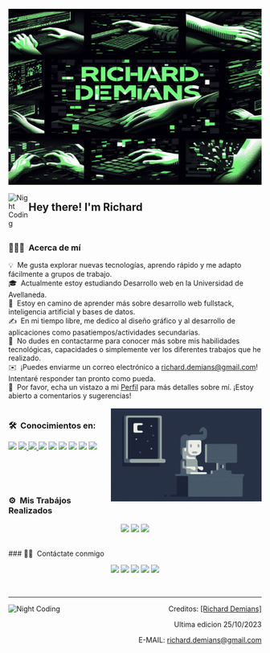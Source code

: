<a href="https://github.com/Eva-U2"><img alt="Richard Demians" src="RICHARD-DEMIANS.jpg" height="350px" position="center" width='900' /></a>

<img alt="Night Coding" src="./assets/Hand%20Wave.gif" width='40' align="left"/><h2>Hey there! I'm Richard</h2>

<!-- ## 👋 &nbsp;Hola, soy Richard -->
<br>

### 👨🏻‍💻 &nbsp;Acerca de mí
💡 &nbsp;Me gusta explorar nuevas tecnologías, aprendo rápido y me adapto fácilmente a grupos de trabajo.\
🎓 &nbsp;Actualmente estoy estudiando Desarrollo web en la Universidad de Avellaneda.\
🌱 &nbsp;Estoy en camino de aprender más sobre desarrollo web fullstack, inteligencia artificial y bases de datos.\
✍️ &nbsp;En mi tiempo libre, me dedico al diseño gráfico y al desarrollo de aplicaciones como pasatiempos/actividades secundarias.\
💬 &nbsp;No dudes en contactarme para conocer más sobre mis habilidades tecnológicas, capacidades o simplemente ver los diferentes trabajos que he realizado.\
✉️ &nbsp;¡Puedes enviarme un correo electrónico a richard.demians@gmail.com! Intentaré responder tan pronto como pueda.\
📄 &nbsp;Por favor, echa un vistazo a mi [Perfil](https://github.com/Eva-U2) para más detalles sobre mí. ¡Estoy abierto a comentarios y sugerencias!
<br>
<br>
<img alt="Night Coding" src="https://raw.githubusercontent.com/AVS1508/AVS1508/master/assets/Night-Coding.gif" align="right"/>
### 🛠 &nbsp;Conocimientos en:
<a href="https://www.python.org/"><img src="https://cdn3.iconfinder.com/data/icons/logos-and-brands-adobe/512/267_Python-512.png" width="50px"/></a>
<a href="https://developer.mozilla.org/es/docs/Learn/JavaScript/First_steps/What_is_JavaScript"><img src="https://eva02.netlify.app/media/marcas3.png" width="40px"/>
<a href="https://react.dev/"><img src="https://www.alltechbuzz.net/wp-content/uploads/2020/05/word-image-2-472x420.png" width="50px"/>
<a href="https://developer.mozilla.org/es/docs/Web/HTML"><img src="https://eva02.netlify.app/media/marcas1.png" width="50px"/></a>
<a href="https://developer.mozilla.org/es/docs/Learn/Getting_started_with_the_web/CSS_basics"><img src="https://eva02.netlify.app/media/marcas2.png" width="50px"/></a>
<a href="https://git-scm.com/"><img src="https://ahmadsalahuddeen.github.io/testwebsiteswalah/img/favicons/pngegg.png" width="50px"/></a>
<a href="https://github.com/"><img src="https://eva02.netlify.app/media/marcas7.png" width="50px"/></a>
<a href="https://code.visualstudio.com/"><img src="https://eva02.netlify.app/media/marcas4.png" width="50px"/></a>
<a href="https://app.netlify.com/"><img src="https://eva02.netlify.app/media/marcas8.png" width="50px"/></a>

<br>
<br>
<br>

### ⚙️ &nbsp;Mis Trabájos Realizados
<p align="center">
  <a href="https://fgrefrigeracion.netlify.app/"><img height="133em" src="https://eva02.netlify.app/media/imgs/FG-REFRIGERACION.jpeg"/></a>
  <a href="https://fotones.netlify.app/"><img height="133em" src="https://eva02.netlify.app/media/imgs/FOTONES.jpeg"/></a>
  <a href="https://eva02.netlify.app/"><img height="133em" src="https://eva02.netlify.app/media/imgs/EVA-02.jpeg"/></a>
</p>
<br>
### 🤝🏻 &nbsp;Contáctate conmigo

<p align="center">
<a href="https://github.com/Eva-U2"><img src="https://img.shields.io/badge/-Richard Demians-3423A6?style=flat&logo=Google-Chrome&logoColor=white"/></a>
<a href="https://github.com/Eva-U2"><img src="https://img.shields.io/badge/-Richard Demians-0077B5?style=flat&logo=Linkedin&logoColor=white"/></a>
<a href="mailto:richard.demians@gmail.com"><img src="https://img.shields.io/badge/-Richard Demians-D14836?style=flat&logo=Gmail&logoColor=white"/></a>
<a href="https://github.com/Eva-U2"><img src="https://img.shields.io/badge/-Richard Demians__-E4405F?style=flat&logo=Instagram&logoColor=white"/></a>
<a href="https://github.com/Eva-U2"><img src="https://img.shields.io/badge/-Richard Demians-1877F2?style=flat&logo=Facebook&logoColor=white"/></a>
</p>
<br>

-----
<img alt="Night Coding" src="https://i.pinimg.com/originals/13/b2/fb/13b2fb4d9866d4e1611edd6e667af31e.gif" align="left"/>
<div align="right">
 <p> Creditos: <a href="https://github.com/Eva-U2">[Richard Demians]</a></p>
 <p> Ultima edicion 25/10/2023 </p>
 <p> E-MAIL: <a href="mailto:richard.demians@gmail.com">richard.demians@gmail.com</a></p>
</div>

